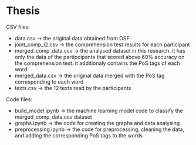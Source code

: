 # Thesis


CSV files:

* data.csv -> the original data obtained from OSF
* joint_comp_l2.csv -> the comprehension test results for each participant
* merged_comp_data.csv -> the analysed dataset in this research. it has only the data of the partipcipants that scored above 60% accuracy on the comprehension test. it additionaly contains the PoS tags of each word.
* merged_data.csv -> the original data merged with the PoS tag corresponding to each word
* texts.csv -> the 12 texts read by the participants

Code files:

* build_model.ipynb -> the machine learning model code to classify the merged_comp_data.csv dataset
* graphs.ipynb -> the code for creating the graphs and data analysing 
* preprocessing.ipynb -> the code for preprocessing, cleaning the data, and adding the corresponding PoS tags to the words 